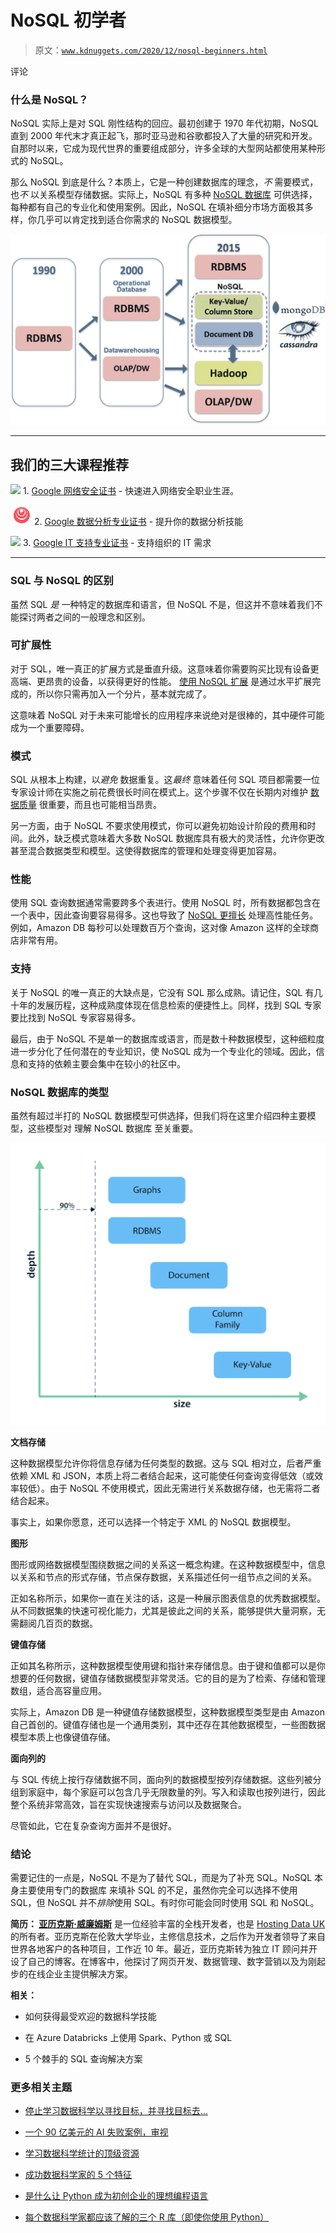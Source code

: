 # NoSQL 初学者

> 原文：[`www.kdnuggets.com/2020/12/nosql-beginners.html`](https://www.kdnuggets.com/2020/12/nosql-beginners.html)

评论

### 什么是 NoSQL？

NoSQL 实际上是对 SQL 刚性结构的回应。最初创建于 1970 年代初期，NoSQL 直到 2000 年代末才真正起飞，那时亚马逊和谷歌都投入了大量的研究和开发。自那时以来，它成为现代世界的重要组成部分，许多全球的大型网站都使用某种形式的 NoSQL。

那么 NoSQL 到底是什么？本质上，它是一种创建数据库的理念，*不* 需要模式，也*不* 以关系模型存储数据。实际上，NoSQL 有多种 [NoSQL 数据库](https://hostingdata.co.uk/nosql-database/) 可供选择，每种都有自己的专业化和使用案例。因此，NoSQL 在填补细分市场方面极其多样，你几乎可以肯定找到适合你需求的 NoSQL 数据模型。

![Image](img/ee0f7140c30964cb915938b38b3ba0ab.png)

* * *

## 我们的三大课程推荐

![](img/0244c01ba9267c002ef39d4907e0b8fb.png) 1\. [Google 网络安全证书](https://www.kdnuggets.com/google-cybersecurity) - 快速进入网络安全职业生涯。

![](img/e225c49c3c91745821c8c0368bf04711.png) 2\. [Google 数据分析专业证书](https://www.kdnuggets.com/google-data-analytics) - 提升你的数据分析技能

![](img/0244c01ba9267c002ef39d4907e0b8fb.png) 3\. [Google IT 支持专业证书](https://www.kdnuggets.com/google-itsupport) - 支持组织的 IT 需求

* * *

### SQL 与 NoSQL 的区别

虽然 SQL *是* 一种特定的数据库和语言，但 NoSQL 不是，但这并不意味着我们不能探讨两者之间的一般理念和区别。

### 可扩展性

对于 SQL，唯一真正的扩展方式是垂直升级。这意味着你需要购买比现有设备更高端、更昂贵的设备，以获得更好的性能。 [使用 NoSQL 扩展](https://www.infoworld.com/article/2609739/scaling-and-querying-large-nosql-databases.html) 是通过水平扩展完成的，所以你只需再加入一个分片，基本就完成了。

这意味着 NoSQL 对于未来可能增长的应用程序来说绝对是很棒的，其中硬件可能成为一个重要障碍。

### 模式

SQL 从根本上构建，以*避免* 数据重复。这*最终* 意味着任何 SQL 项目都需要一位专家设计师在实施之前花费很长时间在模式上。这个步骤不仅在长期内对维护 [数据质量](https://www.mssqltips.com/sqlservertip/6210/sql-server-best-practices-for-data-quality/) 很重要，而且也可能相当昂贵。

另一方面，由于 NoSQL 不要求使用模式，你可以避免初始设计阶段的费用和时间。此外，缺乏模式意味着大多数 NoSQL 数据库具有极大的灵活性，允许你更改甚至混合数据类型和模型。这使得数据库的管理和处理变得更加容易。

### 性能

使用 SQL 查询数据通常需要跨多个表进行。使用 NoSQL 时，所有数据都包含在一个表中，因此查询要容易得多。这也导致了 [NoSQL 更擅长](https://softwareengineering.stackexchange.com/questions/175542/why-is-nosql-faster-than-sql) 处理高性能任务。例如，Amazon DB 每秒可以处理数百万个查询，这对像 Amazon 这样的全球商店非常有用。

### 支持

关于 NoSQL 的唯一真正的大缺点是，它没有 SQL 那么成熟。请记住，SQL 有几十年的发展历程，这种成熟度体现在信息检索的便捷性上。同样，找到 SQL 专家要比找到 NoSQL 专家容易得多。

最后，由于 NoSQL 不是单一的数据库或语言，而是数十种数据模型，这种细粒度进一步分化了任何潜在的专业知识，使 NoSQL 成为一个专业化的领域。因此，信息和支持的依赖主要会集中在较小的社区中。

### NoSQL 数据库的类型

虽然有超过半打的 NoSQL 数据模型可供选择，但我们将在这里介绍四种主要模型，这些模型对 理解 NoSQL 数据库 至关重要。

![图片](img/2c0abac08b02b9ee25a102f78bde8506.png)

**文档存储**

这种数据模型允许你将信息存储为任何类型的数据。这与 SQL 相对立，后者严重依赖 XML 和 JSON，本质上将二者结合起来，这可能使任何查询变得低效（或效率较低）。由于 NoSQL 不使用模式，因此无需进行关系数据存储，也无需将二者结合起来。

事实上，如果你愿意，还可以选择一个特定于 XML 的 NoSQL 数据模型。

**图形**

图形或网络数据模型围绕数据之间的关系这一概念构建。在这种数据模型中，信息以关系和节点的形式存储，节点保存数据，关系描述任何一组节点之间的关系。

正如名称所示，如果你一直在关注的话，这是一种展示图表信息的优秀数据模型。从不同数据集的快速可视化能力，尤其是彼此之间的关系，能够提供大量洞察，无需翻阅几百页的数据。

**键值存储**

正如其名称所示，这种数据模型使用键和指针来存储信息。由于键和值都可以是你想要的任何数据，键值存储数据模型非常灵活。它的目的是为了检索、存储和管理数组，适合高容量应用。

实际上，Amazon DB 是一种键值存储数据模型，这种数据模型类型是由 Amazon 自己首创的。键值存储也是一个通用类别，其中还存在其他数据模型，一些图数据模型本质上也像键值存储。

**面向列的**

与 SQL 传统上按行存储数据不同，面向列的数据模型按列存储数据。这些列被分组到家庭中，每个家庭可以包含几乎无限数量的列。写入和读取也按列进行，因此整个系统非常高效，旨在实现快速搜索与访问以及数据聚合。

尽管如此，它在复杂查询方面并不是很好。

### 结论

需要记住的一点是，NoSQL 不是为了替代 SQL，而是为了补充 SQL。NoSQL 本身主要使用专门的数据库 来填补 SQL 的不足，虽然你完全可以选择不使用 SQL，但 NoSQL 并不*排除*使用 SQL。有时你可能会同时使用 SQL 和 NoSQL。

**简历： [亚历克斯·威廉姆斯](https://hostingdata.co.uk/author/alex-williams/)** 是一位经验丰富的全栈开发者，也是 [Hosting Data UK](https://hostingdata.co.uk/) 的所有者。亚历克斯在伦敦大学毕业，主修信息技术，之后作为开发者领导了来自世界各地客户的各种项目，工作近 10 年。最近，亚历克斯转为独立 IT 顾问并开设了自己的博客。在博客中，他探讨了网页开发、数据管理、数字营销以及为刚起步的在线企业主提供解决方案。

**相关：**

+   如何获得最受欢迎的数据科学技能

+   在 Azure Databricks 上使用 Spark、Python 或 SQL

+   5 个棘手的 SQL 查询解决方案

### 更多相关主题

+   [停止学习数据科学以寻找目标，并寻找目标去…](https://www.kdnuggets.com/2021/12/stop-learning-data-science-find-purpose.html)

+   [一个 90 亿美元的 AI 失败案例，审视](https://www.kdnuggets.com/2021/12/9b-ai-failure-examined.html)

+   [学习数据科学统计的顶级资源](https://www.kdnuggets.com/2021/12/springboard-top-resources-learn-data-science-statistics.html)

+   [成功数据科学家的 5 个特征](https://www.kdnuggets.com/2021/12/5-characteristics-successful-data-scientist.html)

+   [是什么让 Python 成为初创企业的理想编程语言](https://www.kdnuggets.com/2021/12/makes-python-ideal-programming-language-startups.html)

+   [每个数据科学家都应该了解的三个 R 库（即使你使用 Python）](https://www.kdnuggets.com/2021/12/three-r-libraries-every-data-scientist-know-even-python.html)
